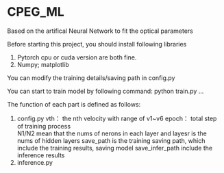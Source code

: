 # CPEG_ML
Based on the artifical Neural Network to fit the optical parameters

Before starting this project, you should install following libraries

1. Pytorch cpu or cuda version are both fine.
2. Numpy; matplotlib

You can modify the training details/saving path in config.py 

You can start to train model by following command: python train.py ...

The function of each part is defined as follows: 

1. config.py
   vth： the nth velocity with range of v1~v6
   epoch： total step of training process  
   N1/N2 mean that the nums of nerons in each layer and layesr is the nums of hidden layers
   save_path is the training saving path, which include the training results, saving model 
   save_infer_path include the inference results
2. inference.py




